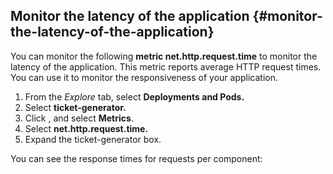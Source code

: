 ## Monitor the latency of the application {#monitor-the-latency-of-the-application}

You can monitor the following **metric net.http.request.time** to monitor the latency of the application. This metric reports average HTTP request times. You can use it to monitor the responsiveness of your application.

1.  From the _Explore_ tab, select **Deployments and Pods.**
2.  Select **ticket-generator.**
3.  Click , and select **Metrics**.
4.  Select **net.http.request.time.**
5.  Expand the ticket-generator box.

You can see the response times for requests per component: